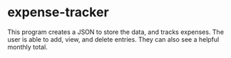 # expense-tracker
This program creates a JSON to store the data, and tracks expenses. The user is able to add, view, and delete entries. They can also see a helpful monthly total.
